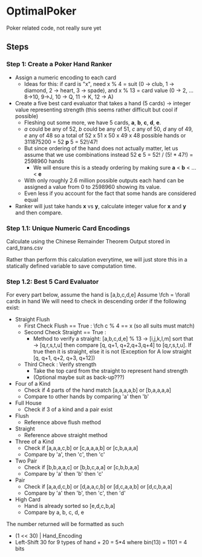 # OptimalPoker
Poker related code, not really sure yet

## Steps

### Step 1: Create a Poker Hand Ranker
- Assign a numeric encoding to each card
    - Ideas for this: if card is "x", need x % 4 = suit (0 -> club, 1 -> diamond, 2 -> heart, 3 -> spade), and x % 13 = card value (0 -> 2, ... 8->10, 9->J, 10 -> Q, 11 -> K, 12 -> A)
- Create a five best card evaluator that takes a hand (5 cards) -> integer value representing strength (this seems rather difficult but cool if possible)
    - Fleshing out some more, we have 5 cards, __a__, __b__, __c__, __d__, __e__. 
    - *a* could be any of 52, *b* could be any of 51, *c* any of 50, *d* any of 49, *e* any of 48 so a total of 52 x 51 x 50 x 49 x 48 possible hands or 311875200 = 52 **p** 5 = 52!/47!
    - But since ordering of the hand does not actually matter, let us assume that we use combinations instead 52 **c** 5 = 52! / (5! * 47!) = 2598960 hands
        - We will ensure this is a steady ordering by making sure __a__ < __b__ < ... < __e__
    - With only roughly 2.6 million possible outputs each hand can be assigned a value from 0 to 2598960 showing its value.
    - Even less if you account for the fact that some hands are considered equal
- Ranker will just take hands **x** vs **y**, calculate integer value for **x** and **y** and then compare.

### Step 1.1: Unique Numeric Card Encodings
Calculate using the Chinese Remainder Theorem
Output stored in card_trans.csv

Rather than perform this calculation everytime, we will just store this in a statically defined variable to save computation time.

### Step 1.2: Best 5 Card Evaluator
For every part below, assume the hand is [a,b,c,d,e]
Assume \fch = \forall cards in hand
We will need to check in descending order if the following exist:
- Straight Flush
    - First Check Flush == True : \fch c % 4 == x (so all suits must match)
    - Second Check Straight == True : 
        - Method to verify a straight: 
        [a,b,c,d,e] % 13 -> [i,j,k,l,m] sort that -> [q,r,s,t,u] then compare [q, q+1, q+2,q+3,q+4] to [q,r,s,t,u]. If true then it is straight, else it is not (Exception for A low straight [q, q+1, q+2, q+3, q+12])
    - Third Check : Verify strength
        - Take the top card from the straight to represent hand strength
        - (Optional maybe suit as back-up???)
- Four of a Kind
    - Check if 4 parts of the hand match [a,a,a,a,b] or [b,a,a,a,a]
    - Compare to other hands by comparing 'a' then 'b'
- Full House
    - Check if 3 of a kind and a pair exist
- Flush
    - Reference above flush method
- Straight
    - Reference above straight method
- Three of a Kind
    - Check if [a,a,a,c,b] or [c,a,a,a,b] or [c,b,a,a,a]
    - Compare by 'a', then 'c', then 'c'
- Two Pair
    - Check if [b,b,a,a,c] or [b,b,c,a,a] or [c,b,b,a,a]
    - Compare by 'a' then 'b' then 'c'
- Pair
    - Check if [a,a,d,c,b] or [d,a,a,c,b] or [d,c,a,a,b] or [d,c,b,a,a]
    - Compare by 'a' then 'b', then 'c', then 'd'
- High Card
    - Hand is already sorted so [e,d,c,b,a]
    - Compare by a, b, c, d, e
    
The number returned will be formatted as such
- (1 << 30) | Hand_Encoding
- Left-Shift 30 for 9 types of hand + 20 = 5*4 where bin(13) = 1101 = 4 bits